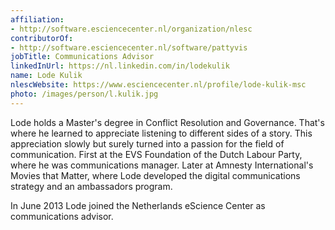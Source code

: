 ```yaml
---
affiliation:
- http://software.esciencecenter.nl/organization/nlesc
contributorOf:
- http://software.esciencecenter.nl/software/pattyvis
jobTitle: Communications Advisor
linkedInUrl: https://nl.linkedin.com/in/lodekulik
name: Lode Kulik
nlescWebsite: https://www.esciencecenter.nl/profile/lode-kulik-msc
photo: /images/person/l.kulik.jpg
---
```

Lode holds a Master's degree in Conflict Resolution and Governance. That's where he learned to appreciate listening to different sides of a story. This appreciation slowly but surely turned into a passion for the field of communication. First at the EVS Foundation of the Dutch Labour Party, where he was communications manager. Later at Amnesty International's Movies that Matter, where Lode developed the digital communications strategy and an ambassadors program. 

In June 2013 Lode joined the Netherlands eScience Center as communications advisor.
